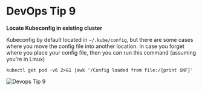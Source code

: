 # DevOps Tip 9
**Locate Kubeconfig in existing cluster**

Kubeconfig by default located in `~/.kube/config`, but there are some cases where you move the config file into another location. In case you forget where you place your config file, then you can run this command (assuming you're in Linux)

```kubectl get pod -v6 2>&1 |awk '/Config loaded from file:/{print $NF}'```

![Devops Tip 9](./img/devops-tip-9.png)